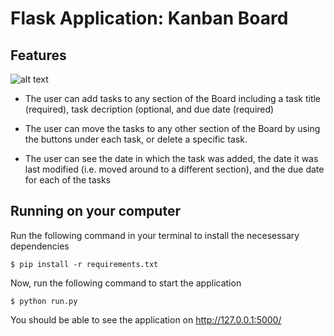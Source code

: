 # Flask Application: Kanban Board

## Features

![alt text](https://raw.githubusercontent.com/jccf12/my_cs162_repo/master/images/kanban.png)

- The user can add tasks to any section of the Board including a task title (required), task decription (optional, and due date (required)

- The user can move the tasks to any other section of the Board by using the buttons under each task, or delete a specific task.

- The user can see the date in which the task was added, the date it was last modified (i.e. moved around to a different section), and the due date for each of the tasks


## Running on your computer

Run the following command in your terminal to install the necesessary dependencies

    $ pip install -r requirements.txt

Now, run the following command to start the application

    $ python run.py

You should be able to see the application on http://127.0.0.1:5000/
